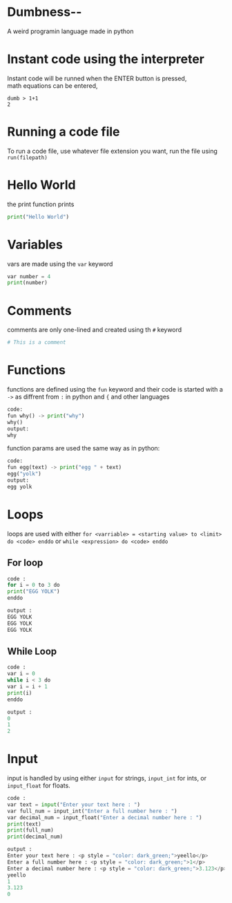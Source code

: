# Dumbness--
A weird programin language made in python

# Instant code using the interpreter
Instant code will be runned when the ENTER button is pressed,</br>
math equations can be entered,
```
dumb > 1+1
2
```
# Running a code file
To run a code file, use whatever file extension you want,
run the file using ```run(filepath)```
# Hello World
the print function prints
```py
print("Hello World")
```
# Variables
vars are made using the `var` keyword
```py
var number = 4
print(number)
```
# Comments
comments are only one-lined and created using th `#` keyword
```py
# This is a comment
```
# Functions
functions are defined using the `fun` keyword and their code is started with a `->` as diffrent from `:` in python and `{` and other languages
```py
code:
fun why() -> print("why")
why()
output:
why
```
function params are used the same way as in python:
```py
code:
fun egg(text) -> print("egg " + text)
egg("yolk")
output:
egg yolk
```
# Loops
loops are used with either `for <varriable> = <starting value> to <limit> do <code> enddo` or `while <expression> do <code> enddo`
## For loop
```py
code :
for i = 0 to 3 do
print("EGG YOLK")
enddo

output :
EGG YOLK
EGG YOLK
EGG YOLK
```
## While Loop
```py
code :
var i = 0
while i < 3 do
var i = i + 1
print(i)
enddo

output :
0
1
2
```

# Input
input is handled by using either `input` for strings, `input_int` for ints, or `input_float` for floats.
```py
code :
var text = input("Enter your text here : ")
var full_num = input_int("Enter a full number here : ")
var decimal_num = input_float("Enter a decimal number here : ")
print(text)
print(full_num)
print(decimal_num)

output : 
Enter your text here : <p style = "color: dark_green;">yeello</p>
Enter a full number here : <p style = "color: dark_green;">1</p>
Enter a decimal number here : <p style = "color: dark_green;">3.123</p>
yeello
1
3.123
0
